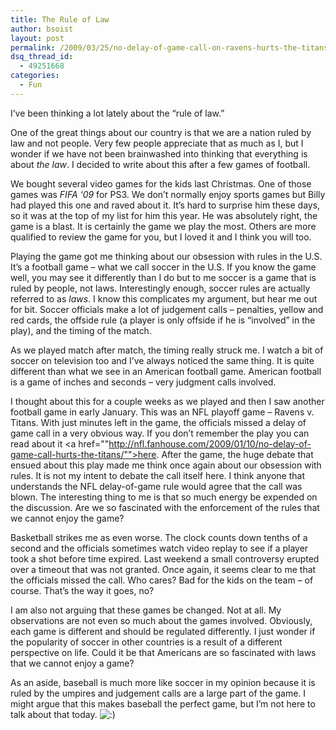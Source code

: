 ```yaml
---
title: The Rule of Law
author: bsoist
layout: post
permalink: /2009/03/25/no-delay-of-game-call-on-ravens-hurts-the-titans-in-afc-playoff-game-nfl-fanhouse/
dsq_thread_id:
  - 49251668
categories:
  - Fun
---
```

I&#8217;ve been thinking a lot lately about the &#8220;rule of law.&#8221;

One of the great things about our country is that we are a nation ruled by law and not people. Very few people appreciate that as much as I, but I wonder if we have not been brainwashed into thinking that everything is about *the law*. I decided to write about this after a few games of football.

We bought several video games for the kids last Christmas. One of those games was *FIFA &#8216;09* for PS3. We don&#8217;t normally enjoy sports games but Billy had played this one and raved about it. It&#8217;s hard to surprise him these days, so it was at the top of my list for him this year. He was absolutely right, the game is a blast. It is certainly the game we play the most. Others are more qualified to review the game for you, but I loved it and I think you will too. 

Playing the game got me thinking about our obsession with rules in the U.S. It&#8217;s a football game &#8211; what we call soccer in the U.S. If you know the game well, you may see it differently than I do but to me soccer is a game that is ruled by people, not laws. Interestingly enough, soccer rules are actually referred to as *laws*. I know this complicates my argument, but hear me out for bit. Soccer officials make a lot of judgement calls &#8211; penalties, yellow and red cards, the offside rule (a player is only offside if he is &#8220;involved&#8221; in the play), and the timing of the match. 

As we played match after match, the timing really struck me. I watch a bit of soccer on television too and I&#8217;ve always noticed the same thing. It is quite different than what we see in an American football game. American football is a game of inches and seconds &#8211; very judgment calls involved. 

I thought about this for a couple weeks as we played and then I saw another football game in early January. This was an NFL playoff game &#8211; Ravens v. Titans. With just minutes left in the game, the officials missed a delay of game call in a very obvious way. If you don&#8217;t remember the play you can read about it <a href=""http://nfl.fanhouse.com/2009/01/10/no-delay-of-game-call-hurts-the-titans/"">here</a>. After the game, the huge debate that ensued about this play made me think once again about our obsession with rules. It is not my intent to debate the call itself here. I think anyone that understands the NFL delay-of-game rule would agree that the call was blown. The interesting thing to me is that so much energy be expended on the discussion. Are we so fascinated with the enforcement of the rules that we cannot enjoy the game?

Basketball strikes me as even worse. The clock counts down tenths of a second and the officials sometimes watch video replay to see if a player took a shot before time expired. Last weekend a small controversy erupted over a timeout that was not granted. Once again, it seems clear to me that the officials missed the call. Who cares? Bad for the kids on the team &#8211; of course. That&#8217;s the way it goes, no?

I am also not arguing that these games be changed. Not at all. My observations are not even so much about the games involved. Obviously, each game is different and should be regulated differently. I just wonder if the popularity of soccer in other countries is a result of a different perspective on life. Could it be that Americans are so fascinated with laws that we cannot enjoy a game? 

As an aside, baseball is much more like soccer in my opinion because it is ruled by the umpires and judgement calls are a large part of the game. I might argue that this makes baseball the perfect game, but I&#8217;m not here to talk about that today. <img src='http://archive.whsjr.soistmann.com/oped/wp-includes/images/smilies/icon_smile.gif' alt=':)' class='wp-smiley' />
